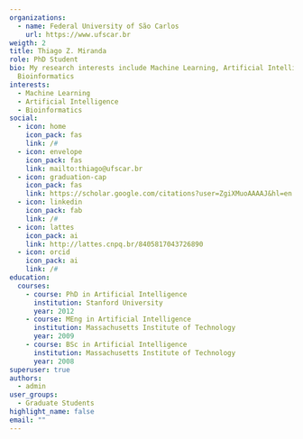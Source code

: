 ```yaml
---
organizations:
  - name: Federal University of São Carlos
    url: https://www.ufscar.br
weigth: 2
title: Thiago Z. Miranda
role: PhD Student
bio: My research interests include Machine Learning, Artificial Intelligence and
  Bioinformatics
interests:
  - Machine Learning
  - Artificial Intelligence
  - Bioinformatics
social:
  - icon: home
    icon_pack: fas
    link: /#
  - icon: envelope
    icon_pack: fas
    link: mailto:thiago@ufscar.br
  - icon: graduation-cap
    icon_pack: fas
    link: https://scholar.google.com/citations?user=ZgiXMuoAAAAJ&hl=en
  - icon: linkedin
    icon_pack: fab
    link: /#
  - icon: lattes
    icon_pack: ai
    link: http://lattes.cnpq.br/8405817043726890
  - icon: orcid
    icon_pack: ai
    link: /#
education:
  courses:
    - course: PhD in Artificial Intelligence
      institution: Stanford University
      year: 2012
    - course: MEng in Artificial Intelligence
      institution: Massachusetts Institute of Technology
      year: 2009
    - course: BSc in Artificial Intelligence
      institution: Massachusetts Institute of Technology
      year: 2008
superuser: true
authors:
  - admin
user_groups:
  - Graduate Students
highlight_name: false
email: ""
---
```

